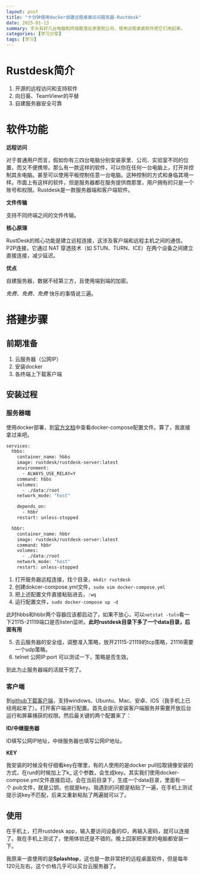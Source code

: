 ```yaml
---
layout: post
title: "十分钟使用docker自建远程桌面访问服务器-Rustdesk"
date: 2025-01-13
summary: 手头有好几台电脑和终端散落在家里和公司，使用远程桌面软件把它们用起来。
categories: [学习分享]
tags: [学习]
---
```


# Rustdesk简介

1. 开源的远程访问和支持软件
2. 向日葵、TeamViewr的平替
3. 自建服务器安全可靠

# 软件功能

**远程访问**

对于普通用户而言，假如你有三四台电脑分别安装家里、公司、实验室不同的位置，而又不便携带。那么有一款这样的软件，可以你在任何一台电脑上，打开并控制其余电脑。甚至可以使用平板控制任意一台电脑。这种控制的方式和身临其境一样。市面上有这样的软件，但是服务器都在服务提供商那里，用户拥有的只是一个账号和权限。Rustdesk是一款服务器端和客户端软件。

**文件传输**

支持不同终端之间的文件传输。

**核心原理**

RustDesk的核心功能是建立远程连接，这涉及客户端和远程主机之间的通信。P2P连接，它通过 NAT 穿透技术（如 STUN、TURN、ICE）在两个设备之间建立直接连接，减少延迟。

**优点**

自建服务器，数据不经第三方，且使用端到端的加密。

*免费、免费、免费* 快乐的事情说三遍。

# 搭建步骤

## 前期准备

1. 云服务器（公网IP）
2. 安装docker
3. 各终端上下载客户端

## 安装过程

### 服务器端

使用docker部署，到[官方文档](https://rustdesk.com/docs/en/self-host/rustdesk-server-oss/docker/)中查看docker-compose配置文件。算了，我直接拿过来吧。

```bash
services:
  hbbs:
    container_name: hbbs
    image: rustdesk/rustdesk-server:latest
    environment:
      - ALWAYS_USE_RELAY=Y
    command: hbbs
    volumes:
      - ./data:/root
    network_mode: "host"

    depends_on:
      - hbbr
    restart: unless-stopped

  hbbr:
    container_name: hbbr
    image: rustdesk/rustdesk-server:latest
    command: hbbr
    volumes:
      - ./data:/root
    network_mode: "host"
    restart: unless-stopped

```

1. 打开服务器远程连接，找个目录，`mkdir rustdesk` 
2. 创建dokcer-compose.yml文件，`sudo vim docker-compose.yml`
3. 把上述配置文件直接粘贴进去，`:wq`
4. 运行配置文件，`sudo docker-compose up -d`

此时hbbs和hbbr两个容器应该都启动了，如果不放心，可以`netstat -tuln`看一下21115-21119端口是否listen监听。**此时rustdesk目录下多了一个data目录，后面有用**

5. 去云服务器的安全组，调整准入策略，放开21115-21119的tcp策略，21116需要一个udp策略。
6. telnet 公网IP:port 可以测试一下，策略是否生效。

到此为止服务器端的活就干完了。

### 客户端

到[github下载客户端](https://github.com/rustdesk/rustdesk/releases/tag/1.3.6)，支持windows、Ubuntu、Mac、安卓、IOS（我手机上已经用起来了）。打开客户端进行配置。首先会提示安装客户端服务并需要开放后台运行和屏幕捕获的权限。然后最关键的两个配置来了：

**ID/中继服务器**

ID填写公网IP地址，中继服务器也填写公网IP地址。

**KEY**

我安装的时候没有仔细看key在哪里，有的人使用的是docker pull拉取镜像安装的方式，在run的时候加上了k_ 这个参数，会生成key。其实我们使用docker-compose.yml文件直接启动，会在当前目录下，生成一个data目录，里面有一个.pub文件，就是公钥，也就是key。我遇到的问题是粘贴了一遍，在手机上测试提示说key不匹配，后来又重新粘贴了两遍就可以了。

## 使用

在手机上，打开rustdesk app，输入要访问设备的ID，再输入密码，就可以连接了。我在手机上测试了，使用体验还是不错的。晚上回家把家里的电脑都安装一下。

我原来一直使用的是**Splashtop**，这也是一款非常好的远程桌面软件，但是每年120元左右。这个价格几乎可以买台云服务器了。
